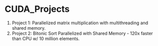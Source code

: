 # CUDA_Projects

1. Project 1: Parallelized matrix multiplication with multithreading and shared memory. 
2. Project 2: Bitonic Sort Parallelized with Shared Memory - 120x faster than CPU w/ 10 million elements. 
